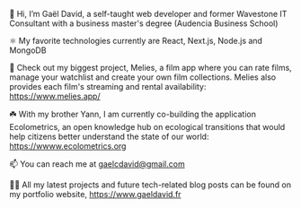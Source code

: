 👋  Hi, I’m Gaël David, a self-taught web developer and former Wavestone IT Consultant with a business master's degree (Audencia Business School)

⚛️  My favorite technologies currently are React, Next.js, Node.js and MongoDB

🌝  Check out my biggest project, Melies, a film app where you can rate films, manage your watchlist and create your own film collections. Melies also provides each film's streaming and rental availability: https://www.melies.app/

☘️ With my brother Yann, I am currently co-building the application Ecolometrics, an open knowledge hub on ecological transitions that would help citizens better understand the state of our world: https://wwww.ecolometrics.org

📫  You can reach me at gaelcdavid@gmail.com

🧑‍💻 All my latest projects and future tech-related blog posts can be found on my portfolio website, https://www.gaeldavid.fr

<!---
gael-david/gael-david is a ✨ special ✨ repository because its `README.md` (this file) appears on your GitHub profile.
You can click the Preview link to take a look at your changes.
--->
